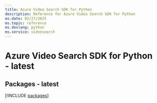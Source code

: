 ```yaml
---
title: Azure Video Search SDK for Python
description: Reference for Azure Video Search SDK for Python
ms.date: 02/27/2025
ms.topic: reference
ms.devlang: python
ms.service: videosearch
---
```

# Azure Video Search SDK for Python - latest
## Packages - latest
[!INCLUDE [packages](video-search-index.md)]